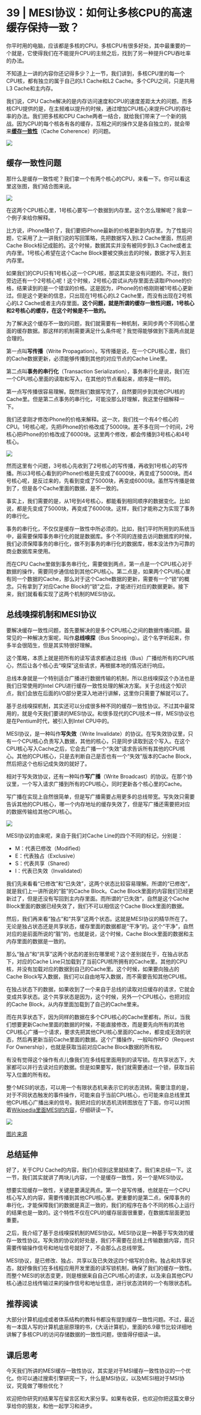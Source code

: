 # 39 | MESI协议：如何让多核CPU的高速缓存保持一致？
你平时用的电脑，应该都是多核的CPU。多核CPU有很多好处，其中最重要的一个就是，它使得我们在不能提升CPU的主频之后，找到了另一种提升CPU吞吐率的办法。

不知道上一讲的内容你还记得多少？上一节，我们讲到，多核CPU里的每一个CPU核，都有独立的属于自己的L1 Cache和L2 Cache。多个CPU之间，只是共用L3 Cache和主内存。

我们说，CPU Cache解决的是内存访问速度和CPU的速度差距太大的问题。而多核CPU提供的是，在主频难以提升的时候，通过增加CPU核心来提升CPU的吞吐率的办法。我们把多核和CPU Cache两者一结合，就给我们带来了一个新的挑战。因为CPU的每个核各有各的缓存，互相之间的操作又是各自独立的，就会带来[**缓存一致性**](https://en.wikipedia.org/wiki/Cache_coherence)（Cache Coherence）的问题。

![](./httpsstatic001geekbangorgresourceimage07410723f72f3016fede96b545e2898c0541.jpeg)

## 缓存一致性问题

那什么是缓存一致性呢？我们拿一个有两个核心的CPU，来看一下。你可以看这里这张图，我们结合图来说。

![](./httpsstatic001geekbangorgresourceimagea6daa6146ddd5c78f2cbc1af56b0ee3292da.jpeg)

在这两个CPU核心里，1号核心要写一个数据到内存里。这个怎么理解呢？我拿一个例子来给你解释。

比方说，iPhone降价了，我们要把iPhone最新的价格更新到内存里。为了性能问题，它采用了上一讲我们说的写回策略，先把数据写入到L2 Cache里面，然后把Cache Block标记成脏的。这个时候，数据其实并没有被同步到L3 Cache或者主内存里。1号核心希望在这个Cache Block要被交换出去的时候，数据才写入到主内存里。

<!-- [[[read_end]]] -->

如果我们的CPU只有1号核心这一个CPU核，那这其实是没有问题的。不过，我们旁边还有一个2号核心呢！这个时候，2号核心尝试从内存里面去读取iPhone的价格，结果读到的是一个错误的价格。这是因为，iPhone的价格刚刚被1号核心更新过。但是这个更新的信息，只出现在1号核心的L2 Cache里，而没有出现在2号核心的L2 Cache或者主内存里面。**这个问题，就是所谓的缓存一致性问题，1号核心和2号核心的缓存，在这个时候是不一致的。**

为了解决这个缓存不一致的问题，我们就需要有一种机制，来同步两个不同核心里面的缓存数据。那这样的机制需要满足什么条件呢？我觉得能够做到下面两点就是合理的。

第一点叫**写传播**（Write Propagation）。写传播是说，在一个CPU核心里，我们的Cache数据更新，必须能够传播到其他的对应节点的Cache Line里。

第二点叫**事务的串行化**（Transaction Serialization），事务串行化是说，我们在一个CPU核心里面的读取和写入，在其他的节点看起来，顺序是一样的。

第一点写传播很容易理解。既然我们数据写完了，自然要同步到其他CPU核的Cache里。但是第二点事务的串行化，可能没那么好理解，我这里仔细解释一下。

我们还拿刚才修改iPhone的价格来解释。这一次，我们找一个有4个核心的CPU。1号核心呢，先把iPhone的价格改成了5000块。差不多在同一个时间，2号核心把iPhone的价格改成了6000块。这里两个修改，都会传播到3号核心和4号核心。

![](./httpsstatic001geekbangorgresourceimagefe6cfe0c449e71800c5ad2e4b84af0d6e46c.jpeg)

然而这里有个问题，3号核心先收到了2号核心的写传播，再收到1号核心的写传播。所以3号核心看到的iPhone价格是先变成了6000块，再变成了5000块。而4号核心呢，是反过来的，先看到变成了5000块，再变成6000块。虽然写传播是做到了，但是各个Cache里面的数据，是不一致的。

事实上，我们需要的是，从1号到4号核心，都能看到相同顺序的数据变化。比如说，都是先变成了5000块，再变成了6000块。这样，我们才能称之为实现了事务的串行化。

事务的串行化，不仅仅是缓存一致性中所必须的。比如，我们平时所用到的系统当中，最需要保障事务串行化的就是数据库。多个不同的连接去访问数据库的时候，我们必须保障事务的串行化，做不到事务的串行化的数据库，根本没法作为可靠的商业数据库来使用。

而在CPU Cache里做到事务串行化，需要做到两点，第一点是一个CPU核心对于数据的操作，需要同步通信给到其他CPU核心。第二点是，如果两个CPU核心里有同一个数据的Cache，那么对于这个Cache数据的更新，需要有一个“锁”的概念。只有拿到了对应Cache Block的“锁”之后，才能进行对应的数据更新。接下来，我们就看看实现了这两个机制的MESI协议。

## 总线嗅探机制和MESI协议

要解决缓存一致性问题，首先要解决的是多个CPU核心之间的数据传播问题。最常见的一种解决方案呢，叫作**总线嗅探**（Bus Snooping）。这个名字听起来，你多半会很陌生，但是其实特很好理解。

这个策略，本质上就是把所有的读写请求都通过总线（Bus）广播给所有的CPU核心，然后让各个核心去“嗅探”这些请求，再根据本地的情况进行响应。

总线本身就是一个特别适合广播进行数据传输的机制，所以总线嗅探这个办法也是我们日常使用的Intel CPU进行缓存一致性处理的解决方案。关于总线这个知识点，我们会放在后面的I/O部分更深入地进行讲解，这里你只需要了解就可以了。

基于总线嗅探机制，其实还可以分成很多种不同的缓存一致性协议。不过其中最常用的，就是今天我们要讲的MESI协议。和很多现代的CPU技术一样，MESI协议也是在Pentium时代，被引入到Intel CPU中的。

MESI协议，是一种叫作**写失效**（Write Invalidate）的协议。在写失效协议里，只有一个CPU核心负责写入数据，其他的核心，只是同步读取到这个写入。在这个CPU核心写入Cache之后，它会去广播一个“失效”请求告诉所有其他的CPU核心。其他的CPU核心，只是去判断自己是否也有一个“失效”版本的Cache Block，然后把这个也标记成失效的就好了。

相对于写失效协议，还有一种叫作**写广播**（Write Broadcast）的协议。在那个协议里，一个写入请求广播到所有的CPU核心，同时更新各个核心里的Cache。

写广播在实现上自然很简单，但是写广播需要占用更多的总线带宽。写失效只需要告诉其他的CPU核心，哪一个内存地址的缓存失效了，但是写广播还需要把对应的数据传输给其他CPU核心。

![](./httpsstatic001geekbangorgresourceimage4e594ed6d05049cbbc8603346f617206cd59.jpeg)

MESI协议的由来呢，来自于我们对Cache Line的四个不同的标记，分别是：

* M：代表已修改（Modified）
* E：代表独占（Exclusive）
* S：代表共享（Shared）
* I：代表已失效（Invalidated）

我们先来看看“已修改”和“已失效”，这两个状态比较容易理解。所谓的“已修改”，就是我们上一讲所说的“脏”的Cache Block。Cache Block里面的内容我们已经更新过了，但是还没有写回到主内存里面。而所谓的“已失效“，自然是这个Cache Block里面的数据已经失效了，我们不可以相信这个Cache Block里面的数据。

然后，我们再来看“独占”和“共享”这两个状态。这就是MESI协议的精华所在了。无论是独占状态还是共享状态，缓存里面的数据都是“干净”的。这个“干净”，自然对应的是前面所说的“脏”的，也就是说，这个时候，Cache Block里面的数据和主内存里面的数据是一致的。

那么“独占”和“共享”这两个状态的差别在哪里呢？这个差别就在于，在独占状态下，对应的Cache Line只加载到了当前CPU核所拥有的Cache里。其他的CPU核，并没有加载对应的数据到自己的Cache里。这个时候，如果要向独占的Cache Block写入数据，我们可以自由地写入数据，而不需要告知其他CPU核。

在独占状态下的数据，如果收到了一个来自于总线的读取对应缓存的请求，它就会变成共享状态。这个共享状态是因为，这个时候，另外一个CPU核心，也把对应的Cache Block，从内存里面加载到了自己的Cache里来。

而在共享状态下，因为同样的数据在多个CPU核心的Cache里都有。所以，当我们想要更新Cache里面的数据的时候，不能直接修改，而是要先向所有的其他CPU核心广播一个请求，要求先把其他CPU核心里面的Cache，都变成无效的状态，然后再更新当前Cache里面的数据。这个广播操作，一般叫作RFO（Request For Ownership），也就是获取当前对应Cache Block数据的所有权。

有没有觉得这个操作有点儿像我们在多线程里面用到的读写锁。在共享状态下，大家都可以并行去读对应的数据。但是如果要写，我们就需要通过一个锁，获取当前写入位置的所有权。

整个MESI的状态，可以用一个有限状态机来表示它的状态流转。需要注意的是，对于不同状态触发的事件操作，可能来自于当前CPU核心，也可能来自总线里其他CPU核心广播出来的信号。我把对应的状态机流转图放在了下面，你可以对照着[Wikipedia里面MESI的内容](https://zh.wikipedia.org/wiki/MESI%E5%8D%8F%E8%AE%AE)，仔细研读一下。

![](./httpsstatic001geekbangorgresourceimagefad1fa98835c78c879ab69fd1f29193e54d1.jpeg)

[图片来源](https://commons.wikimedia.org/wiki/File:Diagrama_MESI.GIF)

## 总结延伸

好了，关于CPU Cache的内容，我们介绍到这里就结束了。我们来总结一下。这一节，我们其实就讲了两块儿内容，一个是缓存一致性，另一个是MESI协议。

想要实现缓存一致性，关键是要满足两点。第一个是写传播，也就是在一个CPU核心写入的内容，需要传播到其他CPU核心里。更重要的是第二点，保障事务的串行化，才能保障我们的数据是真正一致的，我们的程序在各个不同的核心上运行的结果也是一致的。这个特性不仅在CPU的缓存层面很重要，在数据库层面更加重要。

之后，我介绍了基于总线嗅探机制的MESI协议。MESI协议是一种基于写失效的缓存一致性协议。写失效的协议的好处是，我们不需要在总线上传输数据内容，而只需要传输操作信号和地址信号就好了，不会那么占总线带宽。

MESI协议，是已修改、独占、共享以及已失效这四个缩写的合称。独占和共享状态，就好像我们在多线程应用开发里面的读写锁机制，确保了我们的缓存一致性。而整个MESI的状态变更，则是根据来自自己CPU核心的请求，以及来自其他CPU核心通过总线传输过来的操作信号和地址信息，进行状态流转的一个有限状态机。

## 推荐阅读

大部分计算机组成或者体系结构的教科书都没有提到缓存一致性问题。不过，最近有一本国人写的计算机底层原理的书，《大话计算机》，里面的6.9章节比较详细地讲解了多核CPU的访问存储数据的一致性问题，很值得仔细读一读。

## 课后思考

今天我们所讲的MESI缓存一致性协议，其实是对于MSI缓存一致性协议的一个优化。你可以通过搜索引擎研究一下，什么是MSI协议，以及MESI相对于MSI协议，究竟做了哪些优化？

欢迎把你研究的结果写在留言区和大家分享。如果有收获，也欢迎你把这篇文章分享给你的朋友，和他一起学习和进步。